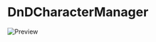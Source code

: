 # DnDCharacterManager
![Preview](https://github.com/JWFitzgibbon/DnDCharacterManager/assets/123597843/02355250-3931-4abd-a66b-a8dbe87ddc66)
